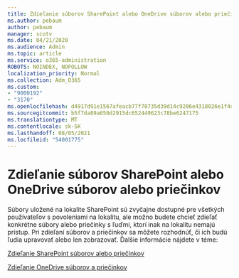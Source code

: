 ```yaml
---
title: Zdieľanie súborov SharePoint alebo OneDrive súborov alebo priečinkov
ms.author: pebaum
author: pebaum
manager: scotv
ms.date: 04/21/2020
ms.audience: Admin
ms.topic: article
ms.service: o365-administration
ROBOTS: NOINDEX, NOFOLLOW
localization_priority: Normal
ms.collection: Adm_O365
ms.custom:
- "9000192"
- "3170"
ms.openlocfilehash: d4917d91e1567afeacb77f78735d39d14c9286e4318026e1f4daf1fb1c11fde4
ms.sourcegitcommit: b5f7da89a650d2915dc652449623c78be6247175
ms.translationtype: MT
ms.contentlocale: sk-SK
ms.lasthandoff: 08/05/2021
ms.locfileid: "54001775"
---
```

# <a name="how-to-share-sharepoint-or-onedrive-files-or-folders"></a>Zdieľanie súborov SharePoint alebo OneDrive súborov alebo priečinkov

Súbory uložené na lokalite SharePoint sú zvyčajne dostupné pre všetkých používateľov s povoleniami na lokalitu, ale možno budete chcieť zdieľať konkrétne súbory alebo priečinky s ľuďmi, ktorí inak na lokalitu nemajú prístup. Pri zdieľaní súborov a priečinkov sa môžete rozhodnúť, či ich budú ľudia upravovať alebo len zobrazovať. Ďalšie informácie nájdete v téme:

[Zdieľanie SharePoint súborov alebo priečinkov](https://support.office.com/article/1fe37332-0f9a-4719-970e-d2578da4941c)

[Zdieľanie OneDrive súborov a priečinkov](https://support.microsoft.com/office/share-onedrive-files-and-folders-9fcc2f7d-de0c-4cec-93b0-a82024800c07?ui=en-US&rs=en-US&ad=US&storagetype=stage)